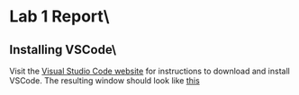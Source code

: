 # Lab 1 Report\
## Installing VSCode\
Visit the [Visual Studio Code website](https://code.visualstudio.com) for instructions to download and install VSCode. The resulting window should look like [this](https://github.com/alanycwang/cse15l-lab-reports/blob/main/Screen%20Shot%202023-01-11%20at%204.40.13%20PM.png?raw=true)


